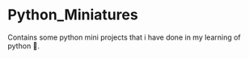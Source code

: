 # Python_Miniatures
Contains some python mini projects that i have done in my learning of python 🐍.
